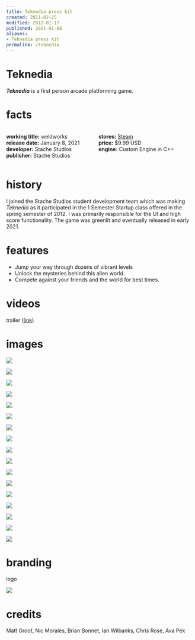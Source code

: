 ```yaml
---
title: Teknedia press kit
created: 2011-02-25
modified: 2012-01-17
published: 2021-01-08
aliases:
- Teknedia press kit
permalink: /teknedia
---
```


# Teknedia

_**Teknedia**_ is a first person arcade platforming game.

# facts

<div style="display: flex; flex-direction: row">
<div style="flex-grow: 1">

**working title:** weldworks<br/>
**release date:** January 8, 2021<br/>
**developer:** Stache Studios<br/>
**publisher:** Stache Studios<br/>

</div>
<div style="flex-grow: 1">

**stores:** [Steam](https://store.steampowered.com/app/354780/Teknedia/)<br/>
**price:** \$9.99 USD<br/>
**engine:** Custom Engine in C++<br/>

</div>
</div>

# history

I joined the Stache Studios student development team which was making _Teknedia_ as it participated in the 1 Semester Startup class offered in the spring semester of 2012. I was primarily responsible for the UI and high score functionality. The game was greenlit and eventually released in early 2021.

# features

- Jump your way through dozens of vibrant levels
- Unlock the mysteries behind this alien world.
- Compete against your friends and the world for best times.

# videos

trailer ([link](https://store.steampowered.com/app/354780/Teknedia/))

# images

![](teknedia/screen-1.jpg)

![](teknedia/screen-2.jpg)

![](teknedia/screen-3.jpg)

![](teknedia/screen-4.jpg)

![](teknedia/screen-5.jpg)

![](teknedia/screen-6.jpg)

![](teknedia/screen-7.jpg)

![](teknedia/screen-8.jpg)

![](teknedia/screen-9.jpg)

![](teknedia/screen-10.jpg)

![](teknedia/screen-11.jpg)

![](teknedia/screen-12.jpg)

![](teknedia/screen-13.jpg)

![](teknedia/screen-14.jpg)

![](teknedia/screen-15.jpg)

![](teknedia/screen-16.jpg)

![](teknedia/screen-17.jpg)

# branding

logo

![](teknedia/logo.png)

# credits

Matt Groot, Nic Morales, Brian Bonnet, Ian Wilbanks, Chris Rose, Ava Pek
